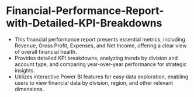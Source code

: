 # Financial-Performance-Report-with-Detailed-KPI-Breakdowns
-	This financial performance report presents essential metrics, including Revenue, Gross Profit, Expenses, and Net Income, offering a clear view of overall financial health.
-	Provides detailed KPI breakdowns, analyzing trends by division and account type, and comparing year-over-year performance for strategic insights.
-	Utilizes interactive Power BI features for easy data exploration, enabling users to view financial data by division, region, and other relevant dimensions.

